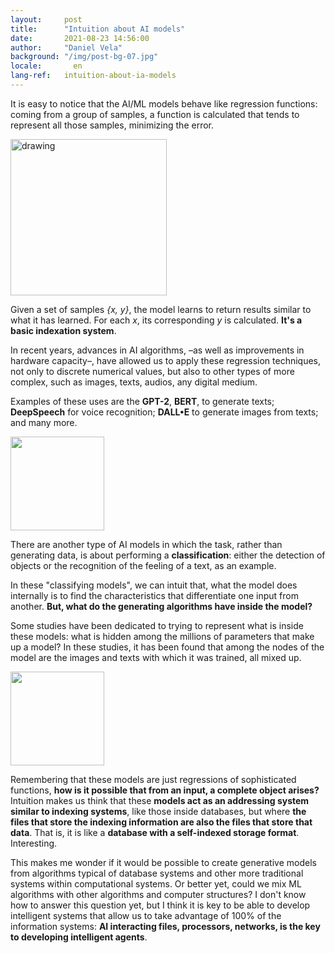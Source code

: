 ```yaml
---
layout:     post
title:      "Intuition about AI models"
date:       2021-08-23 14:56:00
author:     "Daniel Vela"
background: "/img/post-bg-07.jpg"
locale:       en
lang-ref:   intuition-about-ia-models
---
```


It is easy to notice that the AI/ML models behave like regression functions: coming from a group of samples, a function is calculated that tends to represent all those samples, minimizing the error.

<img style = "margin-left: auto; margin-right: auto;" src = "https://upload.wikimedia.org/wikipedia/commons/5/53/Linear_least_squares_example2.png" alt = "drawing" width = "250" />

Given a set of samples *{x, y}*, the model learns to return results similar to what it has learned. For each *x*, its corresponding *y* is calculated. **It's a basic indexation system**.

In recent years, advances in AI algorithms, –as well as improvements in hardware capacity–, have allowed us to apply these regression techniques, not only to discrete numerical values, but also to other types of more complex, such as images, texts, audios, any digital medium.

Examples of these uses are the **GPT-2**, **BERT**, to generate texts; **DeepSpeech** for voice recognition; **DALL•E** to generate images from texts; and many more.

<img style = "margin-left: auto; margin-right: auto;" src = "https://upload.wikimedia.org/wikipedia/commons/a/a3/DALL-E_sample.png" width = "150" />

There are another type of AI models in which the task, rather than generating data, is about performing a **classification**: either the detection of objects or the recognition of the feeling of a text, as an example.

In these "classifying models", we can intuit that, what the model does internally is to find the characteristics that differentiate one input from another. **But, what do the generating algorithms have inside the model?**

Some studies have been dedicated to trying to represent what is inside these models: what is hidden among the millions of parameters that make up a model? In these studies, it has been found that among the nodes of the model are the images and texts with which it was trained, all mixed up.

<img style = "margin-left: auto; margin-right: auto;" src = "https://upload.wikimedia.org/wikipedia/commons/0/00/Multi-Layer_Neural_Network-Vector-Blank.svg" width = "150" />

Remembering that these models are just regressions of sophisticated functions, **how is it possible that from an input, a complete object arises?** Intuition makes us think that these **models act as an addressing system similar to indexing systems**, like those inside databases, but where **the files that store the indexing information are also the files that store that data**. That is, it is like a **database with a self-indexed storage format**. Interesting.

This makes me wonder if it would be possible to create generative models from algorithms typical of database systems and other more traditional systems within computational systems. Or better yet, could we mix ML algorithms with other algorithms and computer structures? I don't know how to answer this question yet, but I think it is key to be able to develop intelligent systems that allow us to take advantage of 100% of the information systems: **AI interacting files, processors, networks, is the key to developing intelligent agents**.
